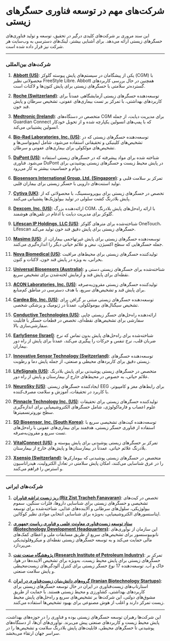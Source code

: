 # شرکت‌های مهم در توسعه فناوری حسگرهای زیستی

این سند مروری بر شرکت‌های کلیدی درگیر در تحقیق، توسعه و تولید فناوری‌های حسگرهای زیستی ارائه می‌دهد. برای آشنایی بیشتر، لینک‌های دسترسی به وب‌سایت هر شرکت نیز قرار داده شده است.

---

### شرکت‌های بین‌المللی

1. **[Abbott (US)](https://www.abbott.com)**: یکی از پیشگامان در سیستم‌های پایش پیوسته گلوکز (CGM) با محصولاتی نظیر FreeStyle Libre. Abbott همچنین در حال بررسی کاربردهای گسترده‌تر سلامتی با حسگرهای زیستی برای پایش کتون‌ها و لاکتات است.

2. **[Roche (Switzerland)](https://www.roche.com)**: توسعه‌دهنده حسگرهای زیستی آزمایشگاهی عمدتاً برای کاربردهای بهداشتی، با تمرکز بر تست بیماری‌های عفونی، تشخیص سرطان و پایش قند خون.

3. **[Medtronic (Ireland)](https://www.medtronic.com)**: متخصص در دستگاه‌های CGM برای مدیریت دیابت، از جمله Guardian Connect که با پمپ‌های انسولین یکپارچه شده و از تحویل خودکار انسولین پشتیبانی می‌کند.

4. **[Bio-Rad Laboratories, Inc. (US)](https://www.bio-rad.com)**: توسعه‌دهنده حسگرهای زیستی که در تشخیص‌های کلینیکی و تحقیقاتی استفاده می‌شود، شامل ایمونواسی‌ها و تشخیص‌های مولکولی برای بیماری‌های عفونی و سرطان.

5. **[DuPont (US)](https://www.dupont.com)**: شناخته شده برای مواد پیشرفته که در حسگرهای زیستی استفاده می‌شود. فناوری DuPont در پایش محیط زیست و حسگرهای زیستی پوشیدنی برای دوام و حساسیت بیشتر به کار می‌رود.

6. **[Biosensors International Group, Ltd. (Singapore)](https://www.biosensors.com)**: تمرکز بر سلامت قلبی و تولید استنت‌های دارویی با حسگر زیستی برای بیماران قلبی.

7. **[Cytiva (UK)](https://www.cytivalifesciences.com)**: تخصص در حسگرهای زیستی برای بیوپروسسینگ، با محصولاتی که از پایش بلادرنگ کشت سلولی در تولید بیولوژیک‌ها پشتیبانی می‌کنند.

8. **[Dexcom, Inc. (US)](https://www.dexcom.com)**: ارائه‌دهنده بزرگ CGM، با ارائه راه‌حل‌های پایش بلادرنگ گلوکز برای مدیریت دیابت با ادغام در تلفن‌های هوشمند.

9. **[Lifescan IP Holdings, LLC (US)](https://www.onetouch.com)**: شناخته‌شده برای مترهای گلوکز OneTouch، Lifescan حسگرهای زیستی برای پایش دقیق قند خون تولید می‌کند.

10. **[Masimo (US)](https://www.masimo.com)**: توسعه‌دهنده حسگرهای زیستی برای پایش غیرتهاجمی بیماران، از جمله حسگرهایی که سطح اکسیژن، نبض و علائم حیاتی دیگر را اندازه‌گیری می‌کنند.

11. **[Nova Biomedical (US)](https://www.novabiomedical.com)**: تولیدکننده حسگرهای زیستی برای محیط‌های مراقبت بحرانی، به ویژه در پایش قند خون، لاکتات و کتون.

12. **[Universal Biosensors (Australia)](https://www.universalbiosensors.com)**: شناخته‌شده برای حسگرهای زیستی دستی و نقطه‌ای برای پایش قند و آزمایش لخته‌شدن برای تشخیص سریع.

13. **[ACON Laboratories, Inc. (US)](https://www.aconlabs.com)**: تولیدکننده حسگرهای زیستی مقرون‌به‌صرفه برای پایش قند و تشخیص‌های سریع، با هدف دسترسی در مناطق کم‌منابع.

14. **[Cardea Bio, Inc. (US)](https://www.cardeabio.com)**: توسعه‌دهنده حسگرهای زیستی مبتنی بر گرافن برای تشخیص سیگنال‌های بیومولکولی، عمدتاً در ژنومیک و پزشکی شخصی.

15. **[Conductive Technologies (US)](https://www.conductivetech.com)**: ارائه‌دهنده راه‌حل‌های حسگر زیستی چاپی سفارشی برای تشخیص‌های نقطه‌ای، تخصص در قطعات حسگر با قابلیت سفارشی‌سازی بالا.

16. **[EarlySense (Israel)](https://www.earlysense.com)**: شناخته‌شده برای راه‌حل‌های پایش بدون تماس که نرخ ضربان قلب، نرخ تنفس و حرکات را پیگیری می‌کند، عمدتاً برای پایش از راه دور بیماران.

17. **[Innovative Sensor Technology (Switzerland)](https://www.ist-ag.com)**: توسعه‌دهنده حسگرهای زیستی دقیق برای کاربردهای محیطی و صنعتی، از جمله پایش دما و رطوبت.

18. **[LifeSignals (US)](https://www.lifesignals.com)**: متخصص در حسگرهای زیستی پوشیدنی برای پایش بلادرنگ علائم حیاتی، به خصوص در محیط‌های خارج از بیمارستان و پایش از راه دور.

19. **[NeuroSky (US)](https://www.neurosky.com)**: ایجادکننده حسگرهای زیستی EEG برای رابط‌های مغز و کامپیوتر، با کاربرد در تحقیقات، آموزش و سلامت مصرف‌کننده.

20. **[Pinnacle Technology Inc. (US)](https://www.pinnaclet.com)**: تولیدکننده حسگرهای زیستی برای تحقیقات علوم اعصاب و فارماکولوژی، شامل حسگرهای الکتروشیمیایی برای اندازه‌گیری سطح نوروترنسمیترها.

21. **[SD Biosensor, Inc. (South Korea)](https://www.sdbiosensor.com)**: توسعه‌دهنده کیت‌های تشخیصی سریع با استفاده از فناوری حسگر زیستی، هدفمند برای بیماری‌های عفونی با راه‌حل‌های تست سریع و مقرون‌به‌صرفه.

22. **[VitalConnect (US)](https://www.vitalconnect.com)**: تمرکز بر حسگرهای زیستی پوشیدنی برای پایش پیوسته و بلادرنگ علائم حیاتی، عمدتاً در بیمارستان‌ها و پایش‌های خارج از بیمارستان.

23. **[Xsensio (Switzerland)](https://www.xsensio.com)**: متخصص در حسگرهای زیستی پوشیدنی که بیومارکرها را در عرق شناسایی می‌کنند، امکان پایش سلامتی در تعادل الکترولیت، هیدراتاسیون و استرس را فراهم می‌کنند.

---

### شرکت‌های ایرانی

1. **[ریز زیست تراشه فناوران (Riz Zist Tracheh Fanavaran)](http://www.rztfco.com)**: تخصص در کیت‌های تشخیصی و حسگرهای زیستی برای شناسایی داروها، فلزات سنگین، سموم بیولوژیکی، سلول‌های سرطانی و آلاینده‌های غذایی. شناخته‌شده برای توسعه اپتاسنسورهای الکتروشیمیایی، به‌ویژه برای شناسایی انتخابی موادی نظیر کوکائین.

2. **[ستاد توسعه زیست‌فناوری معاونت علمی و فناوری ریاست جمهوری (Biotechnology Development Headquarters)](https://isti.ir)**: این سازمان از نوآوری‌های نانوبیوسنسور برای تشخیص‌های سریع از طریق مسابقات ملی و اعطای کمک‌های مالی حمایت می‌کند و به توسعه حسگرهای زیستی نقطه‌ای و میکروفلوئیدیکی می‌پردازد.

3. **[پژوهشگاه صنعت نفت (Research Institute of Petroleum Industry)](https://www.ripi.ir)**: تمرکز بر حسگرهای زیستی برای پایش محیط زیست، به‌ویژه برای تشخیص آلاینده‌ها در هوا، خاک و آب. توسعه‌دهنده 17 نوع حسگر زیستی برای کنترل آلودگی‌های زیست‌محیطی و پایش سلامت صنعتی.

4. **[گروه‌های دانش‌بنیان زیست‌فناوری در ایران (Iranian Biotechnology Startups)](https://ana.ir)**: استارتاپ‌های زیست‌فناوری در ایران در حال توسعه حسگرهای زیستی برای کاربردهای بهداشتی، کشاورزی و محیط زیستی هستند. با حمایت از طریق مشوق‌های دولتی، این شرکت‌ها بر تشخیص‌های سریع و راه‌حل‌های پایش محیط زیست تمرکز دارند و اغلب از هوش مصنوعی برای بهبود تشخیص‌ها استفاده می‌کنند.

---

این شرکت‌ها رهبران توسعه حسگرهای زیستی بوده و فناوری را در حوزه‌های بهداشت، پایش محیط زیست و کاربردهای صنعتی پیش می‌برند. نوآوری‌های آن‌ها، از دستگاه‌های پوشیدنی تا حسگرهای محیطی، قابلیت‌های پایش بلادرنگ سلامت و تشخیص‌ها را در سراسر جهان ارتقاء می‌بخشد.
